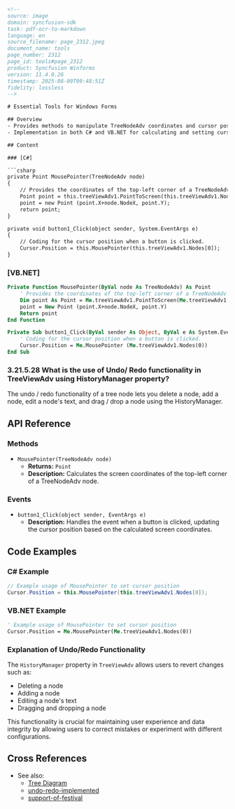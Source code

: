 ```html
<!--
source: image
domain: syncfusion-sdk
task: pdf-ocr-to-markdown
language: en
source_filename: page_2312.jpeg
document_name: tools
page_number: 2312
page_id: tools#page_2312
product: Syncfusion Winforms
version: 11.4.0.26
timestamp: 2025-08-09T09:48:51Z
fidelity: lossless
-->

# Essential Tools for Windows Forms

## Overview
- Provides methods to manipulate TreeNodeAdv coordinates and cursor positions in relation to TreeViewAdv controls.
- Implementation in both C# and VB.NET for calculating and setting cursor positions relative to specific nodes in a TreeViewAdv.

## Content

### [C#]

```csharp
private Point MousePointer(TreeNodeAdv node)
{
    // Provides the coordinates of the top-left corner of a TreeNodeAdv in terms of screen coordinates.
    Point point = this.treeViewAdv1.PointToScreen(this.treeViewAdv1.NodeToPoint(node));
    point = new Point (point.X+node.NodeX, point.Y);
    return point;
}

private void button1_Click(object sender, System.EventArgs e)
{
    // Coding for the cursor position when a button is clicked.
    Cursor.Position = this.MousePointer(this.treeViewAdv1.Nodes[0]);
}
```

### [VB.NET]

```vb
Private Function MousePointer(ByVal node As TreeNodeAdv) As Point
    ' Provides the coordinates of the top-left corner of a TreeNodeAdv in terms of screen coordinates.
    Dim point As Point = Me.treeViewAdv1.PointToScreen(Me.treeViewAdv1.NodeToPoint(node))
    point = New Point (point.X+node.NodeX, point.Y)
    Return point
End Function

Private Sub button1_Click(ByVal sender As Object, ByVal e As System.EventArgs) Handles button1.Click
    ' Coding for the cursor position when a button is clicked.
    Cursor.Position = Me.MousePointer (Me.treeViewAdv1.Nodes(0))
End Sub
```

### 3.21.5.28 What is the use of Undo/ Redo functionality in TreeViewAdv using HistoryManager property?

The undo / redo functionality of a tree node lets you delete a node, add a node, edit a node's text, and drag / drop a node using the HistoryManager.

## API Reference

### Methods

- `MousePointer(TreeNodeAdv node)`
  - **Returns:** `Point`
  - **Description:** Calculates the screen coordinates of the top-left corner of a TreeNodeAdv node.

### Events

- `button1_Click(object sender, EventArgs e)`
  - **Description:** Handles the event when a button is clicked, updating the cursor position based on the calculated screen coordinates.

## Code Examples

### C# Example

```csharp
// Example usage of MousePointer to set cursor position
Cursor.Position = this.MousePointer(this.treeViewAdv1.Nodes[0]);
```

### VB.NET Example

```vb
' Example usage of MousePointer to set cursor position
Cursor.Position = Me.MousePointer(Me.treeViewAdv1.Nodes(0))
```

### Explanation of Undo/Redo Functionality

The `HistoryManager` property in `TreeViewAdv` allows users to revert changes such as:
- Deleting a node
- Adding a node
- Editing a node's text
- Dragging and dropping a node

This functionality is crucial for maintaining user experience and data integrity by allowing users to correct mistakes or experiment with different configurations.

## Cross References

- See also:
  - [Tree Diagram](#/pages/tree-diagram)
  - [undo-redo-implemented](#/pages/undo-redo-implemented)
  - [support-of-festival](#/pages/support-of-festival)

<!-- tags: [Syncfusion, WinForms, TreeNodeAdv, TreeViewAdv, HistoryManager, Undo/Redo, CursorPosition, MousePointer, C#, VB.NET] keywords: [TreeNodeAdv, TreeViewAdv, Undo, Redo, HistoryManager, MousePointer, CursorPosition, C#, VB.NET] -->
```